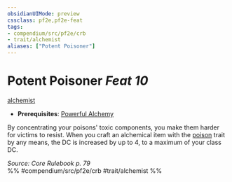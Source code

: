 ```yaml
---
obsidianUIMode: preview
cssclass: pf2e,pf2e-feat
tags:
- compendium/src/pf2e/crb
- trait/alchemist
aliases: ["Potent Poisoner"]
---
```

# Potent Poisoner  *Feat 10*  
[alchemist](rules/traits/alchemist.md "Alchemist Class Trait")  

- **Prerequisites**: [Powerful Alchemy](compendium/feats/powerful-alchemy.md)

By concentrating your poisons' toxic components, you make them harder for victims to resist. When you craft an alchemical item with the [poison](rules/traits/poison.md "Poison Effect Trait") trait by any means, the DC is increased by up to 4, to a maximum of your class DC.

*Source: Core Rulebook p. 79*  
%% #compendium/src/pf2e/crb #trait/alchemist %%